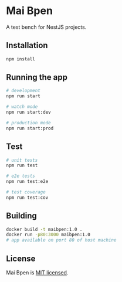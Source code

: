 # Mai Bpen

A test bench for NestJS projects.

## Installation

```bash
npm install
```

## Running the app

```bash
# development
npm run start

# watch mode
npm run start:dev

# production mode
npm run start:prod
```

## Test

```bash
# unit tests
npm run test

# e2e tests
npm run test:e2e

# test coverage
npm run test:cov
```

## Building

```bash
docker build -t maibpen:1.0 .
docker run -p80:3000 maibpen:1.0
# app available on port 80 of host machine
```

## License

Mai Bpen is [MIT licensed](LICENSE).
